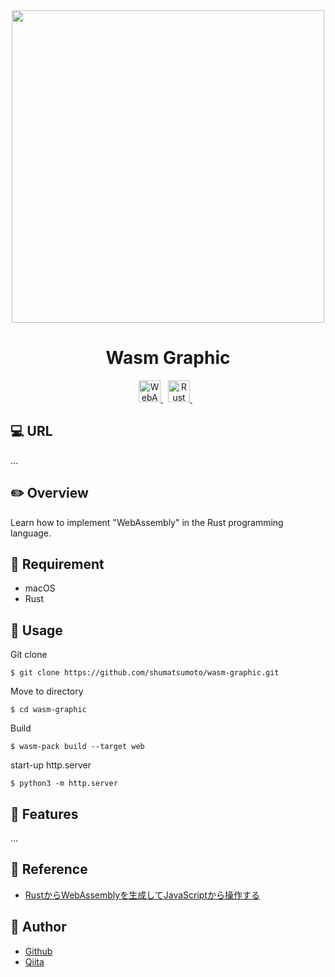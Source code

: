 <div align="center">
  <img src="https://user-images.githubusercontent.com/11171872/203345580-40a14fa9-b1f0-4c29-a042-138ff78f7d9b.jpg" width="500">
</div>

<h1 align="center">Wasm Graphic</h1>

<div align="center">
  <a href="https://webassembly.org/" target="_blank">
    <img src="https://github.com/shumatsumoto/wasm-graphic/assets/11171872/44abef11-5cc8-4dd4-8e2a-e94b698da581" alt="WebAssembly" height="35">
  </a>&nbsp;
  <a href="https://www.rust-lang.org/ja" target="_blank">
    <img src="https://github.com/shumatsumoto/wasm-graphic/assets/11171872/41eee1d4-7672-4217-bca5-b0e132732250" alt="Rust" height="35">
  </a>&nbsp;&nbsp;
</div>

## :computer: URL

...

## :pencil2: Overview

Learn how to implement "WebAssembly" in the Rust programming language.

## :hammer: Requirement

- macOS
- Rust

## :pushpin: Usage

Git clone
```
$ git clone https://github.com/shumatsumoto/wasm-graphic.git
```
Move to directory
```
$ cd wasm-graphic
```
Build
```
$ wasm-pack build --target web
```
start-up http.server
```
$ python3 -m http.server
```

## :railway_car: Features

...

## :green_book: Reference

- [RustからWebAssemblyを生成してJavaScriptから操作する](https://symfoware.blog.fc2.com/blog-entry-2588.html)

## :hatching_chick: Author

- [Github](https://github.com/shumatsumoto)
- [Qiita](https://qiita.com/ShuMatsumoto)
